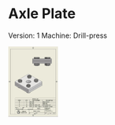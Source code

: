 # Axle Plate
Version: 1
Machine: Drill-press

<img src="https://raw.githubusercontent.com/FabLab-Halmstad/WEDU/refs/heads/main/_Img/AP1.jpg" width=20% />